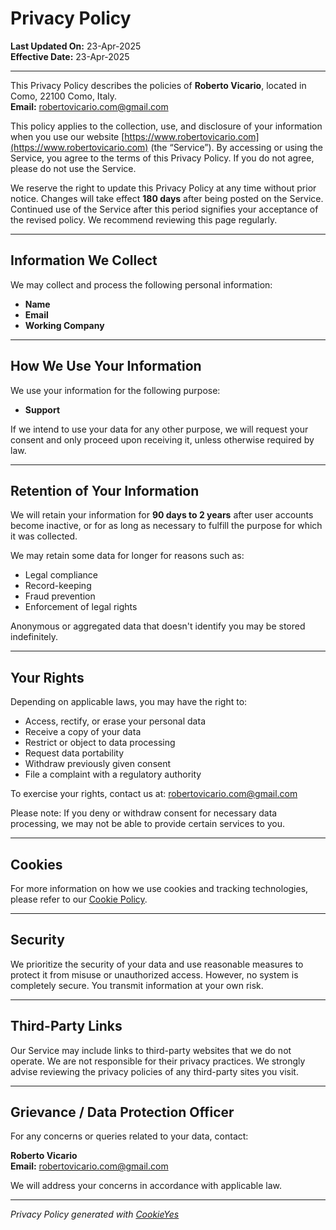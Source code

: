 # Privacy Policy

**Last Updated On:** 23-Apr-2025  
**Effective Date:** 23-Apr-2025  

---

This Privacy Policy describes the policies of **Roberto Vicario**, located in Como, 22100 Como, Italy.  
**Email:** [robertovicario.com@gmail.com](mailto:robertovicario.com@gmail.com)  

This policy applies to the collection, use, and disclosure of your information when you use our website [https://www.robertovicario.com](https://www.robertovicario.com) (the “Service”). By accessing or using the Service, you agree to the terms of this Privacy Policy. If you do not agree, please do not use the Service.

We reserve the right to update this Privacy Policy at any time without prior notice. Changes will take effect **180 days** after being posted on the Service. Continued use of the Service after this period signifies your acceptance of the revised policy. We recommend reviewing this page regularly.

---

## Information We Collect

We may collect and process the following personal information:

- **Name**  
- **Email**  
- **Working Company**

---

## How We Use Your Information

We use your information for the following purpose:

- **Support**

If we intend to use your data for any other purpose, we will request your consent and only proceed upon receiving it, unless otherwise required by law.

---

## Retention of Your Information

We will retain your information for **90 days to 2 years** after user accounts become inactive, or for as long as necessary to fulfill the purpose for which it was collected.

We may retain some data for longer for reasons such as:

- Legal compliance  
- Record-keeping  
- Fraud prevention  
- Enforcement of legal rights  

Anonymous or aggregated data that doesn't identify you may be stored indefinitely.

---

## Your Rights

Depending on applicable laws, you may have the right to:

- Access, rectify, or erase your personal data  
- Receive a copy of your data  
- Restrict or object to data processing  
- Request data portability  
- Withdraw previously given consent  
- File a complaint with a regulatory authority

To exercise your rights, contact us at: [robertovicario.com@gmail.com](mailto:robertovicario.com@gmail.com)

Please note: If you deny or withdraw consent for necessary data processing, we may not be able to provide certain services to you.

---

## Cookies

For more information on how we use cookies and tracking technologies, please refer to our [Cookie Policy](#).

---

## Security

We prioritize the security of your data and use reasonable measures to protect it from misuse or unauthorized access. However, no system is completely secure. You transmit information at your own risk.

---

## Third-Party Links

Our Service may include links to third-party websites that we do not operate. We are not responsible for their privacy practices. We strongly advise reviewing the privacy policies of any third-party sites you visit.

---

## Grievance / Data Protection Officer

For any concerns or queries related to your data, contact:

**Roberto Vicario**  
**Email:** [robertovicario.com@gmail.com](mailto:robertovicario.com@gmail.com)

We will address your concerns in accordance with applicable law.

---

*Privacy Policy generated with [CookieYes](https://www.cookieyes.com/)*
